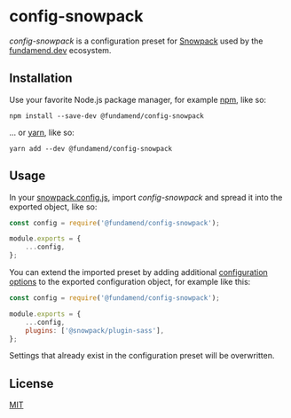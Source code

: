 # config-snowpack

_config-snowpack_ is a configuration preset for [Snowpack] used by the [fundamend.dev] ecosystem.

## Installation

Use your favorite Node.js package manager, for example [npm], like so:

    npm install --save-dev @fundamend/config-snowpack

... or [yarn], like so:

    yarn add --dev @fundamend/config-snowpack

## Usage

In your [snowpack.config.js], import _config-snowpack_ and spread it into the exported object, like so:

```js
const config = require('@fundamend/config-snowpack');

module.exports = {
	...config,
};
```

You can extend the imported preset by adding additional [configuration options] to the exported configuration object, for example like this:

```js
const config = require('@fundamend/config-snowpack');

module.exports = {
	...config,
	plugins: ['@snowpack/plugin-sass'],
};
```

Settings that already exist in the configuration preset will be overwritten.

## License

[MIT]

[configuration options]: https://www.snowpack.dev/reference/configuration
[snowpack]: https://www.snowpack.dev/
[snowpack.config.js]: https://www.snowpack.dev/reference/configuration
[fundamend.dev]: https://fundamend.dev
[mit]: https://choosealicense.com/licenses/mit/
[npm]: https://www.npmjs.com/
[yarn]: https://yarnpkg.com/
